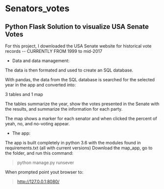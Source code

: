 # Senators_votes
## Python Flask Solution to visualize USA Senate Votes

For this project, I downloaded the USA Senate website for historical vote records -- CURRENTLY FROM 1999 to mid-2017

- Data and data management:

The data is then formated and used to create an SQL database. 

With pandas, the data from the SQL database is searched for the selected year in the app and converted into:

  3 tables and
  1 map 
  
The tables summarize the year, show the votes presented in the Senate with the results, and summarize the information for each 
party. 

The map shows a marker for each senator and when clicked the percent of yeah, no, and no-voting appear. 

- The app:

The app is built completely in python 3.6 with the modules found in requirements.txt (all with current versions)
Download the map_app, go to the folder, and run this command:

> python manage.py runsever 

When prompted point yout browser to:

> http://127.0.0.1:8080/

